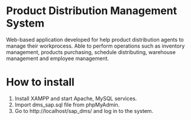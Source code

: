 # Product Distribution Management System
Web-based application developed for help product distribution agents to manage their workprocess. Able to perform operations such as inventory management, products purchasing, schedule distributing, warehouse management and employee management. 

# How to install 
1. Install XAMPP and start Apache, MySQL services.
2. Import dms_sap.sql file from phpMyAdmin.
3. Go to http://localhost/sap_dms/ and log in to the system. 
